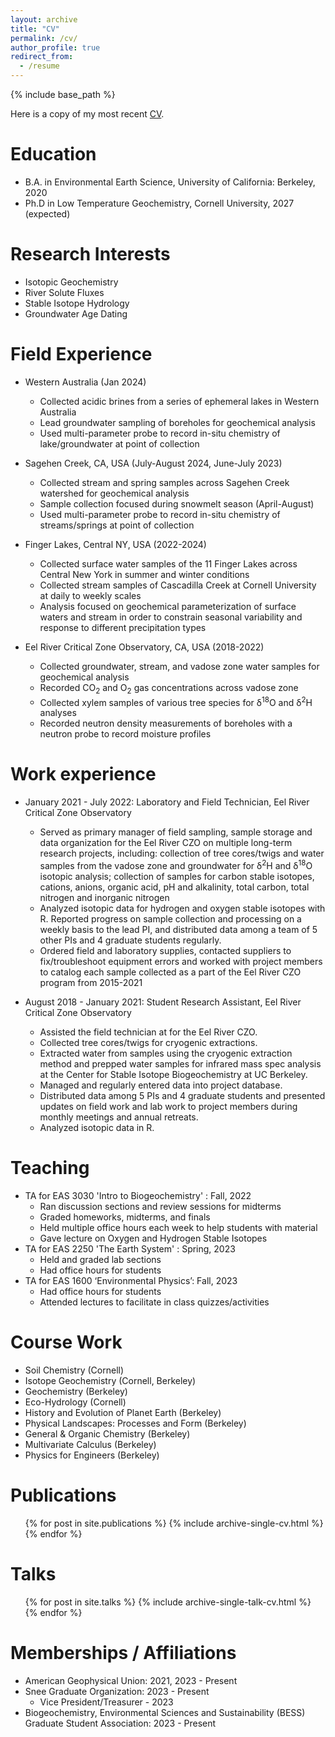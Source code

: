 ```yaml
---
layout: archive
title: "CV"
permalink: /cv/
author_profile: true
redirect_from:
  - /resume
---
```


{% include base_path %}

Here is a copy of my most recent [CV](/files/HJ_CV_08282023.pdf).

Education
======
* B.A. in Environmental Earth Science, University of California: Berkeley, 2020
* Ph.D in Low Temperature Geochemistry, Cornell University, 2027 (expected)

Research Interests
======
* Isotopic Geochemistry 
* River Solute Fluxes
* Stable Isotope Hydrology 
* Groundwater Age Dating

Field Experience
======
* Western Australia (Jan 2024)
  * Collected acidic brines from a series of ephemeral lakes in Western Australia
  * Lead groundwater sampling of boreholes for geochemical analysis
  * Used multi-parameter probe to record in-situ chemistry of lake/groundwater at point of collection

* Sagehen Creek, CA, USA (July-August 2024, June-July 2023)
  * Collected stream and spring samples across Sagehen Creek watershed for geochemical analysis
  * Sample collection focused during snowmelt season (April-August)
  * Used multi-parameter probe to record in-situ chemistry of streams/springs at point of collection

* Finger Lakes, Central NY, USA (2022-2024)
  * Collected surface water samples of the 11 Finger Lakes across Central New York in summer and winter conditions
  * Collected stream samples of Cascadilla Creek at Cornell University at daily to weekly scales
  * Analysis focused on geochemical parameterization of surface waters and stream in order to constrain seasonal variability and response to different precipitation types

* Eel River Critical Zone Observatory, CA, USA (2018-2022)
  * Collected groundwater, stream, and vadose zone water samples for geochemical analysis
  * Recorded CO<sub>2</sub> and O<sub>2</sub> gas concentrations across vadose zone
  * Collected xylem samples of various tree species for δ<sup>18</sup>O and δ<sup>2</sup>H analyses
  * Recorded neutron density measurements of boreholes with a neutron probe to record moisture profiles

Work experience
======
* January 2021 - July 2022: Laboratory and Field Technician, Eel River Critical Zone Observatory
  * Served as primary manager of field sampling, sample storage and data organization for the Eel River CZO on multiple long-term research projects, including: collection of tree cores/twigs and water samples from the vadose zone and groundwater for δ<sup>2</sup>H and δ<sup>18</sup>O isotopic analysis; collection of samples for carbon stable isotopes, cations, anions, organic acid, pH and alkalinity, total carbon, total nitrogen and inorganic nitrogen
  * Analyzed isotopic data for hydrogen and oxygen stable isotopes with R. Reported progress on sample collection and processing on a weekly basis to the lead PI, and distributed data among a team of 5 other PIs and 4 graduate students regularly.
  * Ordered field and laboratory supplies, contacted suppliers to fix/troubleshoot equipment errors and worked with project members to catalog each sample collected as a part of the Eel River CZO program from 2015-2021

* August 2018 - January 2021: Student Research Assistant, Eel River Critical Zone Observatory
  * Assisted the field technician at for the Eel River CZO.
  * Collected tree cores/twigs for cryogenic extractions.
  * Extracted water from samples using the cryogenic extraction method and prepped water samples for infrared mass spec analysis at the Center for Stable Isotope Biogeochemistry at UC Berkeley.
  * Managed and regularly entered data into project database.
  * Distributed data among 5 PIs and 4 graduate students and presented updates on field work and lab work to project members during monthly meetings and annual retreats.
  * Analyzed isotopic data in R.

Teaching
======
* TA for EAS 3030 'Intro to Biogeochemistry' : Fall, 2022
  * Ran discussion sections and review sessions for midterms
  * Graded homeworks, midterms, and finals
  * Held multiple office hours each week to help students with material
  * Gave lecture on Oxygen and Hydrogen Stable Isotopes
* TA for EAS 2250 'The Earth System' : Spring, 2023
  * Held and graded lab sections 
  * Had office hours for students 
* TA for EAS 1600 ‘Environmental Physics’: Fall, 2023 
  * Had office hours for students
  * Attended lectures to facilitate in class quizzes/activities 

Course Work
======
* Soil Chemistry (Cornell)
*	Isotope Geochemistry (Cornell, Berkeley)
*	Geochemistry (Berkeley)
*	Eco-Hydrology (Cornell)
*	History and Evolution of Planet Earth (Berkeley)
*	Physical Landscapes: Processes and Form (Berkeley)
*	General & Organic Chemistry (Berkeley)
*	Multivariate Calculus (Berkeley)
*	Physics for Engineers (Berkeley)

Publications
======
  <ul>{% for post in site.publications %}
    {% include archive-single-cv.html %}
  {% endfor %}</ul>
  
Talks
======
  <ul>{% for post in site.talks %}
    {% include archive-single-talk-cv.html %}
  {% endfor %}</ul>
  
Memberships / Affiliations
======
* American Geophysical Union: 2021, 2023 - Present
* Snee Graduate Organization: 2023 - Present 
  * Vice President/Treasurer - 2023
* Biogeochemistry, Environmental Sciences and Sustainability (BESS) Graduate Student Association: 2023 - Present
